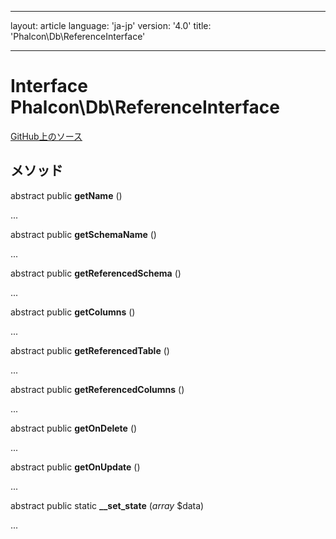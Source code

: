 * * *

layout: article language: 'ja-jp' version: '4.0' title: 'Phalcon\Db\ReferenceInterface'

* * *

# Interface **Phalcon\Db\ReferenceInterface**

<a href="https://github.com/phalcon/cphalcon/tree/v4.0.0/phalcon/db/referenceinterface.zep" class="btn btn-default btn-sm">GitHub上のソース</a>

## メソッド

abstract public **getName** ()

...

abstract public **getSchemaName** ()

...

abstract public **getReferencedSchema** ()

...

abstract public **getColumns** ()

...

abstract public **getReferencedTable** ()

...

abstract public **getReferencedColumns** ()

...

abstract public **getOnDelete** ()

...

abstract public **getOnUpdate** ()

...

abstract public static **__set_state** (*array* $data)

...